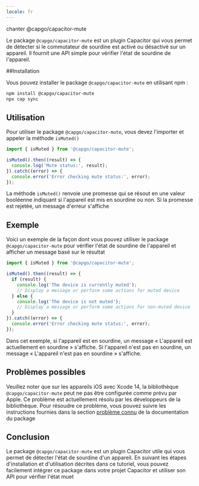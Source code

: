 ```yaml
---
locale: fr
---
```


chanter @capgo/capacitor-mute

Le package `@capgo/capacitor-mute` est un plugin Capacitor qui vous permet de détecter si le commutateur de sourdine est activé ou désactivé sur un appareil. Il fournit une API simple pour vérifier l'état de sourdine de l'appareil.

##Installation

Vous pouvez installer le package `@capgo/capacitor-mute` en utilisant npm :

```bash
npm install @capgo/capacitor-mute
npx cap sync
```

## Utilisation

Pour utiliser le package `@capgo/capacitor-mute`, vous devez l'importer et appeler la méthode `isMuted()`

```typescript
import { isMuted } from '@capgo/capacitor-mute';

isMuted().then((result) => {
  console.log('Mute status:', result);
}).catch((error) => {
  console.error('Error checking mute status:', error);
});
```

La méthode `isMuted()` renvoie une promesse qui se résout en une valeur booléenne indiquant si l'appareil est mis en sourdine ou non. Si la promesse est rejetée, un message d'erreur s'affiche

## Exemple

Voici un exemple de la façon dont vous pouvez utiliser le package `@capgo/capacitor-mute` pour vérifier l'état de sourdine de l'appareil et afficher un message basé sur le résultat

```typescript
import { isMuted } from '@capgo/capacitor-mute';

isMuted().then((result) => {
  if (result) {
    console.log('The device is currently muted');
    // Display a message or perform some actions for muted device
  } else {
    console.log('The device is not muted');
    // Display a message or perform some actions for non-muted device
  }
}).catch((error) => {
  console.error('Error checking mute status:', error);
});
```

Dans cet exemple, si l'appareil est en sourdine, un message « L'appareil est actuellement en sourdine » s'affiche. Si l'appareil n'est pas en sourdine, un message « L'appareil n'est pas en sourdine » s'affiche.

## Problèmes possibles

Veuillez noter que sur les appareils iOS avec Xcode 14, la bibliothèque `@capgo/capacitor-mute` peut ne pas être configurée comme prévu par Apple. Ce problème est actuellement résolu par les développeurs de la bibliothèque. Pour résoudre ce problème, vous pouvez suivre les instructions fournies dans la section [problème connu](https://githubcom/CocoaPods/CocoaPods/issues/8891/) de la documentation du package

## Conclusion

Le package `@capgo/capacitor-mute` est un plugin Capacitor utile qui vous permet de détecter l'état de sourdine d'un appareil. En suivant les étapes d'installation et d'utilisation décrites dans ce tutoriel, vous pouvez facilement intégrer ce package dans votre projet Capacitor et utiliser son API pour vérifier l'état muet